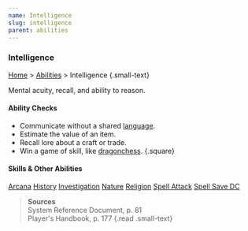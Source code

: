 ```yaml
---
name: Intelligence
slug: intelligence
parent: abilities
---
```

### Intelligence
[Home](dm-operations-center) > [Abilities](abilities-menu) > Intelligence {.small-text}

Mental acuity, recall, and ability to reason.

#### Ability Checks
- Communicate without a shared [language](languages).
- Estimate the value of an item.
- Recall lore about a craft or trade.
- Win a game of skill, like [dragonchess](/item/dragonchess-set).
{.square}

#### Skills & Other Abilities
<div class="menu-container">
    <a href="arcana">Arcana</a>
    <a href="history">History</a>
    <a href="investigation">Investigation</a>
    <a href="nature">Nature</a>
    <a href="religion">Religion</a>
    <a href="spell-ability">Spell Attack</a>
    <a href="spell-save-dc">Spell Save DC</a>
</div>

> **Sources** <br/>
> System Reference Document, p. 81<br/>
> Player's Handbook, p. 177
{.read .small-text}

